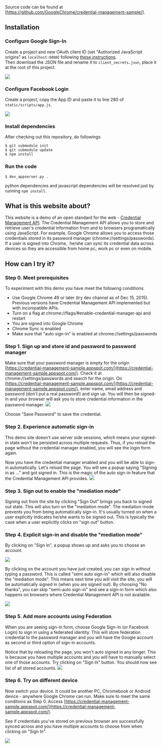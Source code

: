 Source code can be found at [https://github.com/GoogleChrome/credential-management-sample/].

## Installation

### Configure Google Sign-In

Create a project and new OAuth client ID (set "Authorized JavaScript origins"
as `localhost:8080`) following
[these instructions](https://developers.google.com/identity/sign-in/web/devconsole-project).  
Then download the JSON file and rename it to `client_secrets.json`, place it at
the root of this project.

![](images/howto/gsi_config.png)

### Configure Facebook Login

Create a project, copy the App ID and paste it to line 280 of
`static/scripts/app.js`.

![](images/howto/fb_config.png)

### Install dependencies
After checking out this repository, do followings

```
$ git submodule init
$ git submodule update
$ npm install
```

### Run the code
```
$ dev_appserver.py .
```

python dependencies and javascript dependencies will be resolved just by running `npm install`.

## What is this website about?
This website is a demo of an open standard for the web - [Credential Management
API](https://w3c.github.io/webappsec-credential-management/). The Credential
Management API allows you to store and retrieve user's credential information
from and to browsers programatically using JavaScript. For example, Google
Chrome allows you to access those credentials stored in its password manager
(chrome://settings/passwords). If a user is signed into Chrome,  he/she can sync
its credential data across devices so they are accessible from home pc, work pc
or even on mobile.

## How can I try it?
### Step 0. Meet prerequisites
To experiment with this demo you have meet the following conditions:

* Use Google Chrome 49 or later (try dev channel as of Dec 15, 2015). Previous
versions have Credential Management API implemented but with incompatible APIs.
* Turn on a flag at chrome://flags/#enable-credential-manager-api and restart
* You are signed into Google Chrome
* Chrome Sync is enabled
* Make sure that "auto sign-in" is enabled at chrome://settings/passwords

### Step 1. Sign up and store id and password to password manager
Make sure that your password manager is empty for the origin
[https://credential-management-sample.appspot.com/](https://credential-management-sample.appspot.com/).
Check it at chrome://settings/passwords and search for the origin.
On
[https://credential-management-sample.appspot.com/](https://credential-management-sample.appspot.com/),
enter name, email address and password (don't put a real password!) and sign up.
You will then be signed-in and your browser will ask you to store credential
information in the password manager.
![](images/howto/1.png)

Choose "Save Password" to save the credential.

### Step 2. Experience automatic sign-in
This demo site doesn't use server side sessions, which means your signed-in
state won't be persisted across multiple requests. Thus, if you reload the
page without the credential manager enabled, you will see the login form
again.

Now you have the credential manager enabled and you will be able to sign-in
automatically. Let's reload the page. You will see a popup saying
"Signing in as …" and got signed in. This is the magic of the auto sign-in
feature that the Credential Management API provides.
![](images/howto/2.png)

### Step 3. Sign out to enable the "mediation mode"
Signing out from the site by clicking "Sign Out" brings you back to signed
out state. This will also turn on the "mediation mode". The mediation mode
prevents you from being automatically sign-in. It's usually turned on when a user
explicitly indicates he/she wants to be signed out. This is typically the case
when a user explicitly clicks on "sign out" button.

### Step 4. Explicit sign-in and disable the "mediation mode"
By clicking on "Sign In", a popup shows up and asks you to choose an account.

![](images/howto/3.png)

By clicking on the account you have just created, you can sign in without typing
a password. This is called "semi auto sign-in" which will also disable the
"mediation mode". This means next time you will visit the site, you will be
automatically signed in (when you are signed out).
By choosing "No thanks", you can skip "semi-auto sign-in" and see a sign-in
form which also happens on browsers where Credential Management API is not
available.

![](images/howto/4.png)

### Step 5. Add more accounts using Federation
When you are seeing sign-in form, choose Google Sign-In (or Facebook Login) to
sign in using a federated identity. This will store federation credential to the
password manager and you will have the Google account as second or third option
of sign-in accounts.

Notice that by reloading the page, you won't auto signed in any longer. This is
because you have multiple accounts and you will have to manually select one of
those accounts. Try clicking on "Sign In" button. You should now see list of all
stored accounts.
![](images/howto/5.png)

### Step 6. Try on different device
Now switch your device. It could be another PC, Chromebook or Android device -
anywhere Google Chrome can run. Make sure to meet the same conditions as Step 0.
Access
[https://credential-management-sample.appspot.com/](https://credential-management-sample.appspot.com/).

See if credentials you've stored on previous browser are successfully synced
across and you have multiple accounts to choose from when clicking on "Sign In".

![](images/howto/6.png)
